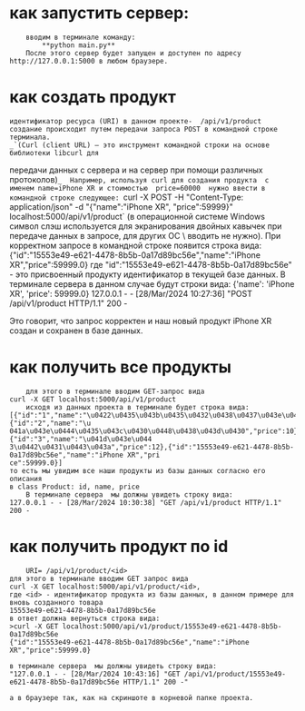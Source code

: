# как запустить сервер:
```
    вводим в терминале команду: 
        **python main.py**
    После этого сервер будет запущен и доступен по адресу http://127.0.0.1:5000 в любом браузере.
```
# как создать продукт
    идентификатор ресурса (URI) в данном проекте-  /api/v1/product
    создание происходит путем передачи запроса POST в командной строке терминала.
    _`(Curl (client URL) — это инструмент командной строки на основе библиотеки libcurl для 
передачи данных с сервера и на сервер при помощи различных протоколов)`_ 
    Например, используя curl для создания продукта  c именем name=iPhone XR и стоимостью 
price=60000  нужно ввести в командной строке следующее:
`curl -X POST -H "Content-Type: application/json" -d "{\"name\":\"iPhone XR\", \"price\":59999}" localhost:5000/api/v1/product`
(в операционной системе Windows символ слэш используется для экранирования двойных кавычек 
при передаче данных в запросе, для других ОС  \ вводить не нужно).
    При корректном запросе в командной строке появится строка вида:
{"id":"15553e49-e621-4478-8b5b-0a17d89bc56e","name":"iPhone XR","price":59999.0}
        где "id":"15553e49-e621-4478-8b5b-0a17d89bc56e" - это присвоенный продукту идентификатор в текущей базе
        данных. 
    В терминале сервера в данном случае будут строки вида:
    {'name': 'iPhone XR', 'price': 59999.0}
    127.0.0.1 - - [28/Mar/2024 10:27:36] "POST /api/v1/product HTTP/1.1" 200 -

Это говорит, что запрос корректен и наш новый продукт iPhone XR создан и сохранен в 
базе данных.
    
# как получить все продукты
```
    для этого в терминале вводим GET-запрос вида
curl -X GET localhost:5000/api/v1/product
    исходя из данных проекта в терминале будет строка вида:
[{"id":"1","name":"\u0422\u0435\u043b\u0435\u0432\u0438\u0437\u043e\u0440","price":15},{"id":"2","name":"\u
041a\u043e\u0444\u0435\u043c\u0430\u0448\u0438\u043d\u0430","price":10},{"id":"3","name":"\u041d\u043e\u044
3\u0442\u0431\u0443\u043a","price":12},{"id":"15553e49-e621-4478-8b5b-0a17d89bc56e","name":"iPhone XR","pri
ce":59999.0}]
то есть мы увидим все наши продукты из базы данных согласно его описания 
в class Product: id, name, price 
    В терминале сервера  мы должны увидеть строку вида:
127.0.0.1 - - [28/Mar/2024 10:30:38] "GET /api/v1/product HTTP/1.1" 200 -
```

# как получить продукт по id
```
    URI= /api/v1/product/<id>
для этого в терминале вводим GET запрос вида
curl -X GET localhost:5000/api/v1/product/<id>,
где <id> - идентификатор продукта из базы данных, в данном примере для вновь созданного товара
15553e49-e621-4478-8b5b-0a17d89bc56e
в ответ должна вернуться строка вида:
>curl -X GET localhost:5000/api/v1/product/15553e49-e621-4478-8b5b-0a17d89bc56e
{"id":"15553e49-e621-4478-8b5b-0a17d89bc56e","name":"iPhone XR","price":59999.0}

в терминале сервера  мы должны увидеть строку вида:
"127.0.0.1 - - [28/Mar/2024 10:43:16] "GET /api/v1/product/15553e49-e621-4478-8b5b-0a17d89bc56e HTTP/1.1" 200 -"

а в браузере так, как на скриншоте в корневой папке проекта.
```